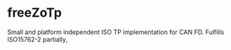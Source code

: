 # freeZoTp
Small and platform independent ISO TP implementation for CAN FD. Fulfills ISO15762-2 partially,
